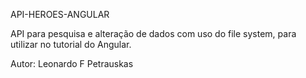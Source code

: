 API-HEROES-ANGULAR

API para pesquisa e alteração de dados com uso do file system, para utilizar no tutorial do Angular.

Autor: Leonardo F Petrauskas